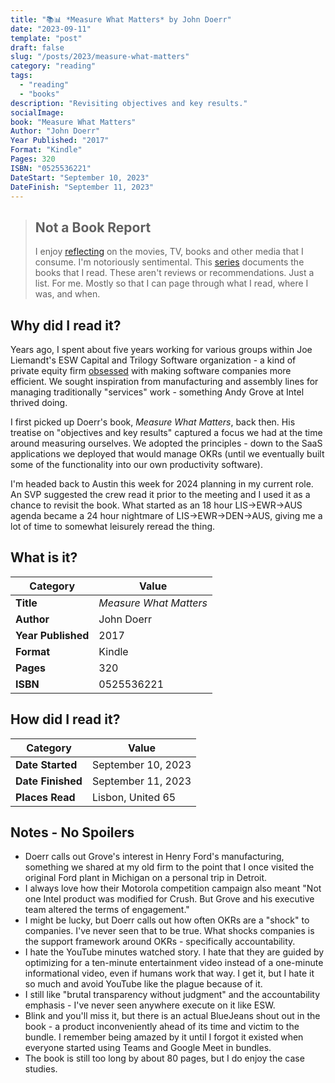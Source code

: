```yaml
---
title: "📚📊 *Measure What Matters* by John Doerr"
date: "2023-09-11"
template: "post"
draft: false
slug: "/posts/2023/measure-what-matters"
category: "reading"
tags:
  - "reading"
  - "books"
description: "Revisiting objectives and key results."
socialImage:
book: "Measure What Matters"
Author: "John Doerr"
Year Published: "2017"
Format: "Kindle"
Pages: 320
ISBN: "0525536221"
DateStart: "September 10, 2023"
DateFinish: "September 11, 2023"
---
```


> ## Not a Book Report
> I enjoy [reflecting](https://blog.samrhea.com/posts/2019/analyze-media-habits) on the movies, TV, books and other media that I consume. I'm notoriously sentimental. This [series](https://blog.samrhea.com/category/walkthrough) documents the books that I read. These aren't reviews or recommendations. Just a list. For me. Mostly so that I can page through what I read, where I was, and when.

## Why did I read it?
Years ago, I spent about five years working for various groups within Joe Liemandt's ESW Capital and Trilogy Software organization - a kind of private equity firm [obsessed](https://www.forbes.com/sites/nathanvardi/2021/04/27/inside-a-remote-work-billionaires-new-plan-to-turn-his-white-collar-workers-into-algorithms/) with making software companies more efficient. We sought inspiration from manufacturing and assembly lines for managing traditionally "services" work - something Andy Grove at Intel thrived doing.

I first picked up Doerr's book, *Measure What Matters*, back then. His treatise on "objectives and key results" captured a focus we had at the time around measuring ourselves. We adopted the principles - down to the SaaS applications we deployed that would manage OKRs (until we eventually built some of the functionality into our own productivity software).

I'm headed back to Austin this week for 2024 planning in my current role. An SVP suggested the crew read it prior to the meeting and I used it as a chance to revisit the book. What started as an 18 hour LIS->EWR->AUS agenda became a 24 hour nightmare of LIS->EWR->DEN->AUS, giving me a lot of time to somewhat leisurely reread the thing.

## What is it?
|Category|Value|
|---|---|
|**Title**|*Measure What Matters*|
|**Author**|John Doerr|
|**Year Published**|2017|
|**Format**|Kindle|
|**Pages**|320|
|**ISBN**|0525536221|

## How did I read it?
|Category|Value|
|---|---|
|**Date Started**|September 10, 2023|
|**Date Finished**|September 11, 2023|
|**Places Read**|Lisbon, United 65|

## Notes - No Spoilers
* Doerr calls out Grove's interest in Henry Ford's manufacturing, something we shared at my old firm to the point that I once visited the original Ford plant in Michigan on a personal trip in Detroit.
* I always love how their Motorola competition campaign also meant "Not one Intel product was modified for Crush. But Grove and his executive team altered the terms of engagement."
* I might be lucky, but Doerr calls out how often OKRs are a "shock" to companies. I've never seen that to be true. What shocks companies is the support framework around OKRs - specifically accountability.
* I hate the YouTube minutes watched story. I hate that they are guided by optimizing for a ten-minute entertainment video instead of a one-minute informational video, even if humans work that way. I get it, but I hate it so much and avoid YouTube like the plague because of it.
* I still like "brutal transparency without judgment" and the accountability emphasis - I've never seen anywhere execute on it like ESW.
* Blink and you'll miss it, but there is an actual BlueJeans shout out in the book - a product inconveniently ahead of its time and victim to the bundle. I remember being amazed by it until I forgot it existed when everyone started using Teams and Google Meet in bundles.
* The book is still too long by about 80 pages, but I do enjoy the case studies.
